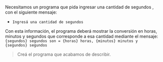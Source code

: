 Necesitamos un programa que pida ingresar una cantidad de segundos , con el siguiente mensaje:

* `Ingresá una cantidad de segundos`

Con esta información, el programa deberá mostrar la conversión en horas, minutos y segundos que corresponde a esa cantidad mediante el mensaje: `{segundos} segundos son = {horas} horas, {minutos} minutos y {segundos} segundos`

> Creá el programa que acabamos de describir.
<style>
  .mu-browser {
    display: none;
  }
</style>